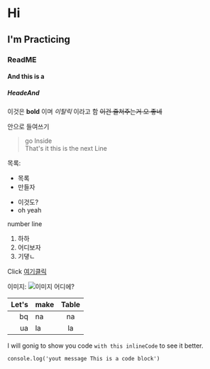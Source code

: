 # Hi
## I'm Practicing
### ReadME
#### And this is a 
##### HeadeAnd

이것은 **bold** 이며 *이탈릭* 이라고 함
~~이건 줄쳐주는거 오 좋네~~

안으로 들여쓰기
> go Inside<br>
> That's it this is the next Line


목록:
* 목록
* 만들자
- 이것도?
- oh yeah

number line
1. 하하
2. 어디보자
3. 기댛ㄴ

Click [여기클릭](google.com)

이미지: ![이미지 어디에?](https://user-images.githubusercontent.com/88871525/137440869-c734edb3-e5ca-4ad1-9063-967a90784cec.jpg)

|Let's|make|Table|
|--:|:--|:--:|
|bq|na|na|
|ua|la|la|

I will gonig to show you code `with this inlineCode` to see it better.

```JS
console.log('yout message This is a code block')
```
